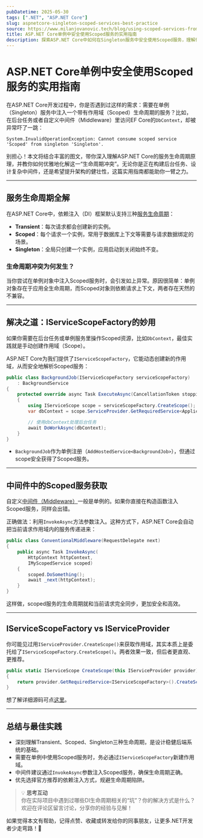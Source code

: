 ```yaml
---
pubDatetime: 2025-05-30
tags: [".NET", "ASP.NET Core"]
slug: aspnetcore-singleton-scoped-services-best-practice
source: https://www.milanjovanovic.tech/blog/using-scoped-services-from-singletons-in-aspnetcore
title: ASP.NET Core单例中安全使用Scoped服务的实用指南
description: 探索ASP.NET Core中如何在Singleton服务中安全使用Scoped服务，理解依赖注入的生命周期管理原理，并掌握实战中的最佳解决方案。
---
```


# ASP.NET Core单例中安全使用Scoped服务的实用指南

在ASP.NET Core开发过程中，你是否遇到过这样的需求：需要在单例（Singleton）服务中注入一个带有作用域（Scoped）生命周期的服务？比如，在后台任务或者自定义中间件（Middleware）里访问EF Core的`DbContext`，却被异常吓了一跳：

```
System.InvalidOperationException: Cannot consume scoped service 'Scoped' from singleton 'Singleton'.
```

别担心！本文将结合丰富的图文，带你深入理解ASP.NET Core的服务生命周期原理，并教你如何优雅地化解这一“生命周期冲突”。无论你是正在构建后台任务、设计复杂中间件，还是希望提升架构的健壮性，这篇实用指南都能助你一臂之力。

---

## 服务生命周期全解

在ASP.NET Core中，依赖注入（DI）框架默认支持三种[服务生命周期](https://learn.microsoft.com/en-us/dotnet/core/extensions/dependency-injection#service-lifetimes)：

- **Transient**：每次请求都会创建新的实例。
- **Scoped**：每个请求一个实例，常用于数据库上下文等需要与请求数据绑定的场景。
- **Singleton**：全局只创建一个实例，应用启动到关闭始终不变。

### 生命周期冲突为何发生？

当你尝试在单例对象中注入Scoped服务时，会引发如上异常。原因很简单：单例对象存在于应用全生命周期，而Scoped对象则依赖请求上下文，两者存在天然的不兼容。

---

## 解决之道：IServiceScopeFactory的妙用

如果你需要在后台任务或单例服务里操作Scoped资源，比如`DbContext`，最佳实践就是手动创建作用域（Scope）。

ASP.NET Core为我们提供了`IServiceScopeFactory`，它能动态创建新的作用域，从而安全地解析Scoped服务：

```csharp
public class BackgroundJob(IServiceScopeFactory serviceScopeFactory)
    : BackgroundService
{
    protected override async Task ExecuteAsync(CancellationToken stoppingToken)
    {
        using IServiceScope scope = serviceScopeFactory.CreateScope();
        var dbContext = scope.ServiceProvider.GetRequiredService<ApplicationDbContext>();

        // 使用dbContext处理后台任务
        await DoWorkAsync(dbContext);
    }
}
```

- `BackgroundJob`作为单例注册（`AddHostedService<BackgroundJob>`），但通过scope安全获得了Scoped服务。

---

## 中间件中的Scoped服务获取

自定义[中间件（Middleware）](https://www.milanjovanovic.tech/blog/3-ways-to-create-middleware-in-asp-net-core)一般是单例的。如果你直接在构造函数注入Scoped服务，同样会出错。

正确做法：利用`InvokeAsync`方法参数注入。这种方式下，ASP.NET Core会自动把当前请求作用域内的服务传递进来：

```csharp
public class ConventionalMiddleware(RequestDelegate next)
{
    public async Task InvokeAsync(
        HttpContext httpContext,
        IMyScopedService scoped)
    {
        scoped.DoSomething();
        await _next(httpContext);
    }
}
```

这样做，scoped服务的生命周期就和当前请求完全同步，更加安全和高效。

---

## IServiceScopeFactory vs IServiceProvider

你可能见过用`IServiceProvider.CreateScope()`来获取作用域，其实本质上是委托给了`IServiceScopeFactory.CreateScope()`。两者效果一致，但后者更直观、更推荐。

```csharp
public static IServiceScope CreateScope(this IServiceProvider provider)
{
    return provider.GetRequiredService<IServiceScopeFactory>().CreateScope();
}
```

想了解详细源码可点[这里](https://github.com/aspnet/DependencyInjection/blob/94b9cc9ace032f838e068702cc70ce57cc883bc7/src/DI.Abstractions/ServiceProviderServiceExtensions.cs#L125)。

---

## 总结与最佳实践

- 深刻理解Transient、Scoped、Singleton三种生命周期，是设计稳健后端系统的基础。
- 需要在单例中使用Scoped服务时，务必通过`IServiceScopeFactory`新建作用域。
- 中间件建议通过`InvokeAsync`参数注入Scoped服务，确保生命周期正确。
- 优先选择官方推荐的依赖注入方式，规避生命周期陷阱。

> 💡 **思考互动**  
> 你在实际项目中遇到过哪些DI生命周期相关的“坑”？你的解决方式是什么？欢迎在评论区留言讨论，分享你的经验与见解！

如果觉得本文有帮助，记得点赞、收藏或转发给你的同事朋友，让更多.NET开发者少走弯路！🚀
